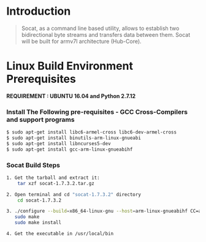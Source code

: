 # Introduction
> Socat, as a command line based utility, allows to establish two bidirectional byte streams and transfers data between them.
> Socat will be built for armv7l architecture (Hub-Core). 

# Linux Build Environment Prerequisites
**REQUIREMENT : UBUNTU 16.04 and Python 2.7.12**

### Install The Following pre-requisites - GCC Cross-Compilers and support programs
```sh
$ sudo apt-get install libc6-armel-cross libc6-dev-armel-cross
$ sudo apt-get install binutils-arm-linux-gnueabi
$ sudo apt-get install libncurses5-dev
$ sudo apt-get install gcc-arm-linux-gnueabihf
```

### Socat Build Steps 
```sh
1. Get the tarball and extract it:
	tar xzf socat-1.7.3.2.tar.gz

2. Open terminal and cd "socat-1.7.3.2" directory
	cd socat-1.7.3.2

3. ./configure --build=x86_64-linux-gnu --host=arm-linux-gnueabihf CC=arm-linux-gnueabihf-gcc
   sudo make
   sudo make install

4. Get the executable in /usr/local/bin
	
	
```


